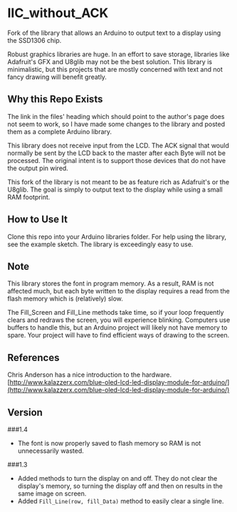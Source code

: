 # IIC_without_ACK
Fork of the library that allows an Arduino to output text to a display using the SSD1306 chip.

Robust graphics libraries are huge. In an effort to save storage, libraries like Adafruit's GFX and U8glib may not be the best solution.  This library is minimalistic, but this projects that are mostly concerned with text and not fancy drawing will benefit greatly.

## Why this Repo Exists
The link in the files' heading which should point to the author's page does not seem to work, so I have made some changes to the library and posted them as a complete Arduino library.

This library does not receive input from the LCD. The ACK signal that would normally be sent by the LCD back to the master after each Byte will not be processed. The original intent is to support those devices that do not have the output pin wired.

This fork of the library is not meant to be as feature rich as Adafruit's or the U8glib. The goal is simply to output text to the display while using a small RAM footprint.

## How to Use It
Clone this repo into your Arduino libraries folder. For help using the library, see the example sketch. The library is exceedingly easy to use.

## Note
This library stores the font in program memory. As a result, RAM is not affected much, but each byte written to the display requires a read from the flash memory which is (relatively) slow.

The Fill_Screen and Fill_Line methods take time, so if your loop frequently clears and redraws the screen, you will experience blinking. Computers use buffers to handle this, but an Arduino project will likely not have memory to spare. Your project will have to find efficient ways of drawing to the screen.

## References
Chris Anderson has a nice introduction to the hardware. [http://www.kalazzerx.com/blue-oled-lcd-led-display-module-for-arduino/](http://www.kalazzerx.com/blue-oled-lcd-led-display-module-for-arduino/)

## Version

###1.4
* The font is now properly saved to flash memory so RAM is not unnecessarily wasted.

###1.3
* Added methods to turn the display on and off. They do not clear the display's memory, so turning the display off and then on results in the same image on screen.
* Added `Fill_Line(row, fill_Data)` method to easily clear a single line.
